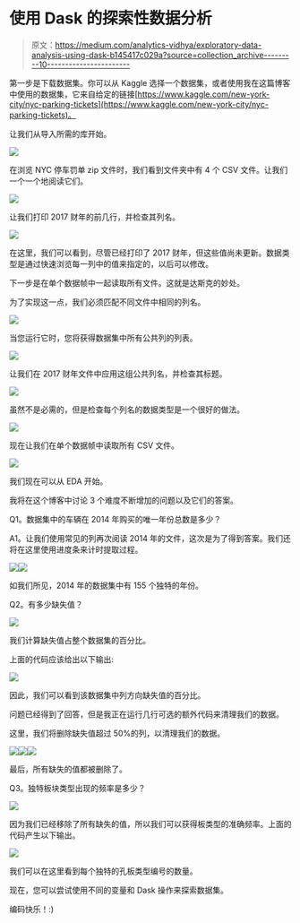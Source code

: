 # 使用 Dask 的探索性数据分析

> 原文：<https://medium.com/analytics-vidhya/exploratory-data-analysis-using-dask-b145417c029a?source=collection_archive---------10----------------------->

第一步是下载数据集。你可以从 Kaggle 选择一个数据集，或者使用我在这篇博客中使用的数据集，它来自给定的链接[https://www.kaggle.com/new-york-city/nyc-parking-tickets](https://www.kaggle.com/new-york-city/nyc-parking-tickets)。

让我们从导入所需的库开始。

![](img/fdb164001ca69f97c6fc0c2e4252f9ab.png)

在浏览 NYC 停车罚单 zip 文件时，我们看到文件夹中有 4 个 CSV 文件。让我们一个一个地阅读它们。

![](img/a338d99a7b656d65a5fab1fed135676f.png)

让我们打印 2017 财年的前几行，并检查其列名。

![](img/7a84e831d00739274f9cb1718b9e700f.png)

在这里，我们可以看到，尽管已经打印了 2017 财年，但这些值尚未更新。数据类型是通过快速浏览每一列中的值来指定的，以后可以修改。

下一步是在单个数据帧中一起读取所有文件。这就是达斯克的妙处。

为了实现这一点，我们必须匹配不同文件中相同的列名。

![](img/9bbc227988413973132e7096bbb6c2e4.png)

当您运行它时，您将获得数据集中所有公共列的列表。

![](img/8c3a565ca08d2536c34ca468cdb9cd18.png)

让我们在 2017 财年文件中应用这组公共列名，并检查其标题。

![](img/dec042df919e84ee7182a6cd1a7019f7.png)

虽然不是必需的，但是检查每个列名的数据类型是一个很好的做法。

![](img/b87834b74ade0fba01b02ef47b251582.png)

现在让我们在单个数据帧中读取所有 CSV 文件。

![](img/0c44db51481f11660f4233519d31f259.png)

我们现在可以从 EDA 开始。

我将在这个博客中讨论 3 个难度不断增加的问题以及它们的答案。

Q1。数据集中的车辆在 2014 年购买的唯一年份总数是多少？

A1。让我们使用常见的列再次阅读 2014 年的文件，这次是为了得到答案。我们还将在这里使用进度条来计时提取过程。

![](img/0b2046cfc3efb1b651cb0caba59e41ca.png)![](img/bec74a6d48c2d87e6e2c5b15e7471979.png)

如我们所见，2014 年的数据集中有 155 个独特的年份。

Q2。有多少缺失值？

![](img/aa483323771545a993b17af8bcdeaab9.png)

我们计算缺失值占整个数据集的百分比。

上面的代码应该给出以下输出:

![](img/6ebdf008af0b03de4a7ab09d81221759.png)

因此，我们可以看到该数据集中列方向缺失值的百分比。

问题已经得到了回答，但是我正在运行几行可选的额外代码来清理我们的数据。

这里，我们将删除缺失值超过 50%的列，以清理我们的数据。

![](img/dd41fdfc87525fba742027b9a3d4fc36.png)![](img/da1252d066035fffe11b9f17dbdaaad4.png)![](img/76c3dff19546a0d761d1e293b0067487.png)

最后，所有缺失的值都被删除了。

Q3。独特板块类型出现的频率是多少？

![](img/5b8cbf8d2a5da87b72b7cd7dcbb5ba04.png)

因为我们已经移除了所有缺失的值，所以我们可以获得板类型的准确频率。上面的代码产生以下输出。

![](img/cd16639f503b43d308ef0609632e8803.png)

我们可以在这里看到每个独特的孔板类型编号的数量。

现在，您可以尝试使用不同的变量和 Dask 操作来探索数据集。

编码快乐！:)